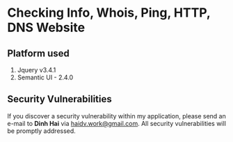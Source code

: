 # Checking Info, Whois, Ping, HTTP, DNS Website

## 									Platform used

1. Jquery v3.4.1
2. Semantic UI - 2.4.0


## 								Security Vulnerabilities

If you discover a security vulnerability within my application, please send an e-mail to **Dinh Hai** via [haidv.work@gmail.com](mailto:haidv.work@gmail.com). All security vulnerabilities will be promptly addressed.

# 
